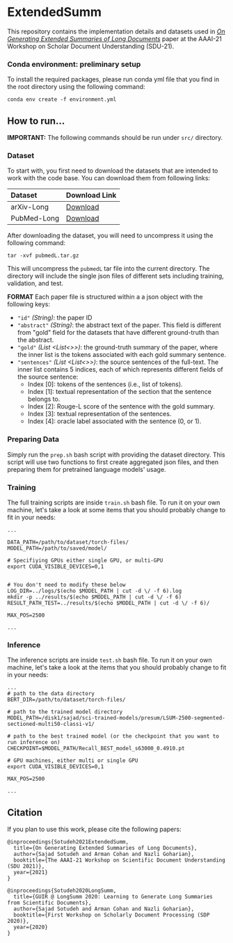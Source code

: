 # ExtendedSumm
This repository contains the implementation details and datasets used in _[On Generating Extended Summaries of Long Documents](http://ir.cs.georgetown.eud)_ paper at the AAAI-21 Workshop on Scholar Document Understanding (SDU-21).



### Conda environment: preliminary setup

To install the required packages, please run conda yml file that you find in the root directory using the following command:

```
conda env create -f environment.yml
```

## How to run...

**IMPORTANT:** The following commands should be run under `src/` directory.
 
### Dataset

To start with, you first need to download the datasets that are intended to work with the code base. You can download them from following links: 

| Dataset  | Download Link |
| :-------- | :-------- |
| arXiv-Long  |  [Download](https://drive.google.com/file/d/1p1lb-Urcpds1Bo9piEYwi1DKS9aXxtIv/view?usp=sharing)  |
| PubMed-Long  | [Download](https://drive.google.com/file/d/1T5xbzE_Y_kfxAPzROVbjTz4L_FFQ9EEu/view?usp=sharing) |

After downloading the dataset, you will need to uncompress it using the following command:

```
tar -xvf pubmedL.tar.gz 
```
This will uncompress the `pubmedL` tar file into the current directory. The directory will include the single json files of different sets including training, validation, and test.

**FORMAT** Each paper file is structured within a a json object with the following keys:


- `"id"` _(String)_:  the paper ID
- `"abstract"` _(String)_: the abstract text of the paper. This field is different from "gold" field for the datasets that have different ground-truth than the abstract. 
- `"gold"`  _(List <List<>>)_: the ground-truth summary of the paper, where the inner list is the tokens associated with each gold summary sentence.
- `"sentences"` _(List <List<>>)_: the source sentences of the full-text. The inner list contains 5 indices, each of which represents different fields of the source sentence:
    * Index [0]: tokens of the sentences (i.e., list of tokens).
    * Index [1]: textual representation of the section that the sentence belongs to. 
    * Index [2]: Rouge-L score of the sentence with the gold summary.
    * Index [3]: textual representation of the sentences.
    * Index [4]: oracle label associated with the sentence (0, or 1). 

### Preparing Data

Simply run the `prep.sh` bash script with providing the dataset directory. This script will use two functions to first create aggregated json files, and then preparing them for pretrained language models' usage. 


### Training 
The full training scripts are inside `train.sh` bash file. To run it on your own machine, let's take a look at some items that you should probably change to fit in your needs:

```
...

DATA_PATH=/path/to/dataset/torch-files/
MODEL_PATH=/path/to/saved/model/

# Specifiying GPUs either single GPU, or multi-GPU
export CUDA_VISIBLE_DEVICES=0,1


# You don't need to modify these below 
LOG_DIR=../logs/$(echo $MODEL_PATH | cut -d \/ -f 6).log
mkdir -p ../results/$(echo $MODEL_PATH | cut -d \/ -f 6)
RESULT_PATH_TEST=../results/$(echo $MODEL_PATH | cut -d \/ -f 6)/

MAX_POS=2500

...

 ```

### Inference 
The inference scripts are inside `test.sh` bash file. To run it on your own machine, let's take a look at the items that you should probably change to fit in your needs:

```
...
# path to the data directory
BERT_DIR=/path/to/dataset/torch-files/

# path to the trained model directory
MODEL_PATH=/disk1/sajad/sci-trained-models/presum/LSUM-2500-segmented-sectioned-multi50-classi-v1/

# path to the best trained model (or the checkpoint that you want to run inference on)
CHECKPOINT=$MODEL_PATH/Recall_BEST_model_s63000_0.4910.pt

# GPU machines, either multi or single GPU
export CUDA_VISIBLE_DEVICES=0,1

MAX_POS=2500

...
 ```


## Citation

If you plan to use this work, please cite the following papers:

````
@inproceedings{Sotudeh2021ExtendedSumm,
  title={On Generating Extended Summaries of Long Documents},
  author={Sajad Sotudeh and Arman Cohan and Nazli Goharian},
  booktitle={The AAAI-21 Workshop on Scientific Document Understanding (SDU 2021)},
  year={2021}
}
````

````
@inproceedings{Sotudeh2020LongSumm,
  title={GUIR @ LongSumm 2020: Learning to Generate Long Summaries from Scientific Documents},
  author={Sajad Sotudeh and Arman Cohan and Nazli Goharian},
  booktitle={First Workshop on Scholarly Document Processing (SDP 2020)},
  year={2020}
}
````
